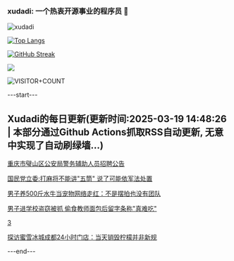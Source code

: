 ### xudadi: 一个热衷开源事业的程序员 👋

![xudadi](https://github-readme-stats-git-masterorgs-github-readme-stats-team.vercel.app/api?username=xudadi)

[![Top Langs](https://github-readme-stats.vercel.app/api/top-langs/?username=xudadi)](https://github.com/anuraghazra/github-readme-stats)

[![GitHub Streak](https://streak-stats.demolab.com?user=xudadi&locale=zh_Hans)](https://git.io/streak-stats)

![](https://raw.githubusercontent.com/xudadi/xudadi/main/assets/github-contribution-grid-snake.svg)

![VISITOR+COUNT](https://komarev.com/ghpvc/?username=xudadi&label=VISITOR+COUNT)


---start---

## Xudadi的每日更新(更新时间:2025-03-19 14:48:26 | 本部分通过Github Actions抓取RSS自动更新, 无意中实现了自动刷绿墙...)

[重庆市璧山区公安局警务辅助人员招聘公告](https://www.gongkaoleida.com/article/2327312)

[国民党立委:打麻将不能讲"五筒" 说了可能依军法处置](https://m.163.com/news/article/JQT27B6005504DPG.html)

[男子养500斤水牛当宠物网络走红：不是摆拍也没有团队](https://m.163.com/news/article/JQUS1QQ30514D3UH.html)

[男子进学校盗窃被抓 偷食教师面包后留字条称"真难吃"](https://m.163.com/news/article/JQUQP56S051492T3.html)

[3](https://m.163.com/touch/news/sub/domestic)

[探访蜜雪冰城成都24小时门店：当天销毁柠檬并非新规](https://m.163.com/news/article/JQUOQLK60514D3UH.html)

---end---
